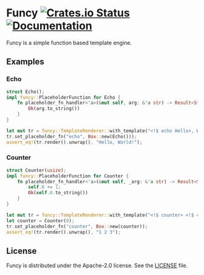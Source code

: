 # Funcy [![Crates.io Status](https://img.shields.io/crates/v/funcy.svg)](https://crates.io/crates/funcy) [![Documentation](https://docs.rs/funcy/badge.svg)](https://docs.rs/funcy/)
Funcy is a simple function based template engine.

## Examples

### Echo
```rust
struct Echo();
impl funcy::PlaceholderFunction for Echo {
    fn placeholder_fn_handler<'a>(&mut self, arg: &'a str) -> Result<String, String> {
        Ok(arg.to_string())
    }
}

let mut tr = funcy::TemplateRenderer::with_template("<!$ echo Hello>, World!");
tr.set_placeholder_fn("echo", Box::new(Echo()));
assert_eq!(tr.render().unwrap(), "Hello, World!");
```

### Counter
```rust
struct Counter(usize);
impl funcy::PlaceholderFunction for Counter {
    fn placeholder_fn_handler<'a>(&mut self, _arg: &'a str) -> Result<String, String> {
        self.0 += 1;
        Ok(self.0.to_string())
    }
}

let mut tr = funcy::TemplateRenderer::with_template("<!$ counter> <!$ counter> <!$ counter>")
let counter = Counter(0);
tr.set_placeholder_fn("counter", Box::new(counter));
assert_eq!(tr.render().unwrap(), "1 2 3");
```

## License
Funcy is distributed under the Apache-2.0 license. See the [LICENSE](LICENSE) file.
